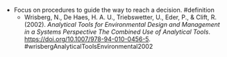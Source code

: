 - Focus on procedures to guide the way to reach a decision. #definition
	- Wrisberg, N., De Haes, H. A. U., Triebswetter, U., Eder, P., & Clift, R. (2002). _Analytical Tools for Environmental Design and Management in a Systems Perspective The Combined Use of Analytical Tools_. https://doi.org/10.1007/978-94-010-0456-5. #wrisbergAnalyticalToolsEnvironmental2002
